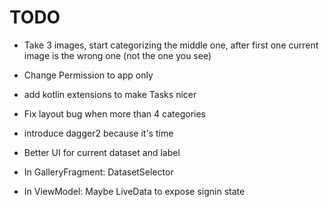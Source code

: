 TODO
====

* Take 3 images, start categorizing the middle one, after first one current image is the wrong one (not the one you see)
* Change Permission to app only

* add kotlin extensions to make Tasks nicer
* Fix layout bug when more than 4 categories
* introduce dagger2 because it's time
* Better UI for current dataset and label
* In GalleryFragment:
  DatasetSelector
* In ViewModel:
    Maybe LiveData to expose signin state
